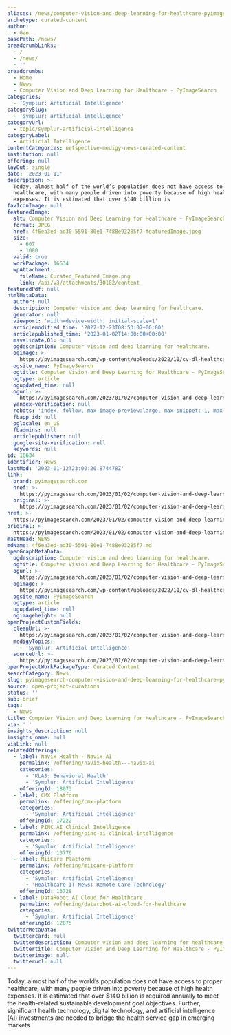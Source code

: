 ```yaml
---
aliases: /news/computer-vision-and-deep-learning-for-healthcare-pyimagesearch
archetype: curated-content
author:
  - Geo
basePath: /news/
breadcrumbLinks:
  - /
  - /news/
  - ''
breadcrumbs:
  - Home
  - News
  - Computer Vision and Deep Learning for Healthcare - PyImageSearch
categories:
  - 'Symplur: Artificial Intelligence'
categorySlug:
  - 'symplur: artificial intelligence'
categoryUrl:
  - topic/symplur-artificial-intelligence
categoryLabel:
  - Artificial Intelligence
contentCategories: netspective-medigy-news-curated-content
institution: null
offering: null
layOut: single
date: '2023-01-11'
description: >-
  Today, almost half of the world’s population does not have access to proper
  healthcare, with many people driven into poverty because of high health
  expenses. It is estimated that over $140 billion is 
favIconImage: null
featuredImage:
  alt: Computer Vision and Deep Learning for Healthcare - PyImageSearch
  format: JPEG
  href: 4f6ea3ed-ad30-5591-80e1-7488e93285f7-featuredImage.jpeg
  size:
    - 607
    - 1080
  valid: true
  workPackage: 16634
  wpAttachment:
    fileName: Curated_Featured_Image.png
    link: /api/v3/attachments/30182/content
featuredPdf: null
htmlMetaData:
  author: null
  description: Computer vision and deep learning for healthcare.
  generator: null
  viewport: 'width=device-width, initial-scale=1'
  articlemodified_time: '2022-12-23T08:53:07+00:00'
  articlepublished_time: '2023-01-02T14:00:00+00:00'
  msvalidate.01: null
  ogdescription: Computer vision and deep learning for healthcare.
  ogimage: >-
    https://pyimagesearch.com/wp-content/uploads/2022/10/cv-dl-healthcare-featured.png
  ogsite_name: PyImageSearch
  ogtitle: Computer Vision and Deep Learning for Healthcare - PyImageSearch
  ogtype: article
  ogupdated_time: null
  ogurl: >-
    https://pyimagesearch.com/2023/01/02/computer-vision-and-deep-learning-for-healthcare/
  yandex-verification: null
  robots: 'index, follow, max-image-preview:large, max-snippet:-1, max-video-preview:-1'
  fbapp_id: null
  oglocale: en_US
  fbadmins: null
  articlepublisher: null
  google-site-verification: null
  keywords: null
id: 16634
identifier: News
lastMod: '2023-01-12T23:00:20.874478Z'
link:
  brand: pyimagesearch.com
  href: >-
    https://pyimagesearch.com/2023/01/02/computer-vision-and-deep-learning-for-healthcare/
  original: >-
    https://pyimagesearch.com/2023/01/02/computer-vision-and-deep-learning-for-healthcare/
href: >-
  https://pyimagesearch.com/2023/01/02/computer-vision-and-deep-learning-for-healthcare/
original: >-
  https://pyimagesearch.com/2023/01/02/computer-vision-and-deep-learning-for-healthcare/
mastHead: NEWS
mdName: 4f6ea3ed-ad30-5591-80e1-7488e93285f7.md
openGraphMetaData:
  ogdescription: Computer vision and deep learning for healthcare.
  ogtitle: Computer Vision and Deep Learning for Healthcare - PyImageSearch
  ogurl: >-
    https://pyimagesearch.com/2023/01/02/computer-vision-and-deep-learning-for-healthcare/
  ogimage: >-
    https://pyimagesearch.com/wp-content/uploads/2022/10/cv-dl-healthcare-featured.png
  ogsite_name: PyImageSearch
  ogtype: article
  ogupdated_time: null
  ogimageheight: null
openProjectCustomFields:
  cleanUrl: >-
    https://pyimagesearch.com/2023/01/02/computer-vision-and-deep-learning-for-healthcare/
  medigyTopics:
    - 'Symplur: Artificial Intelligence'
  sourceUrl: >-
    https://pyimagesearch.com/2023/01/02/computer-vision-and-deep-learning-for-healthcare/
openProjectWorkPackageType: Curated Content
searchCategory: News
slug: pyimagesearch-computer-vision-and-deep-learning-for-healthcare-pyimagesearch
source: open-project-curations
status: ''
sub: brief
tags:
  - News
title: Computer Vision and Deep Learning for Healthcare - PyImageSearch
via: ' '
insights_description: null
insights_name: null
viaLink: null
relatedOfferings:
  - label: Navix Health - Navix AI
    permalink: /offering/navix-health---navix-ai
    categories:
      - 'KLAS: Behavioral Health'
      - 'Symplur: Artificial Intelligence'
    offeringId: 18073
  - label: CMX Platform
    permalink: /offering/cmx-platform
    categories:
      - 'Symplur: Artificial Intelligence'
    offeringId: 17222
  - label: PINC AI Clinical Intelligence
    permalink: /offering/pinc-ai-clinical-intelligence
    categories:
      - 'Symplur: Artificial Intelligence'
    offeringId: 13776
  - label: MiiCare Platform
    permalink: /offering/miicare-platform
    categories:
      - 'Symplur: Artificial Intelligence'
      - 'Healthcare IT News: Remote Care Technology'
    offeringId: 13728
  - label: DataRobot AI Cloud for Healthcare
    permalink: /offering/datarobot-ai-cloud-for-healthcare
    categories:
      - 'Symplur: Artificial Intelligence'
    offeringId: 12875
twitterMetaData:
  twittercard: null
  twitterdescription: Computer vision and deep learning for healthcare.
  twittertitle: Computer Vision and Deep Learning for Healthcare - PyImageSearch
  twitterimage: null
  twitterurl: null
---
```

<p>Today, almost half of the world’s population does not have access to proper healthcare, with many people driven into poverty because of high health expenses. It is estimated that over $140 billion is required annually to meet the health-related sustainable development goal objectives. Further, significant health technology, digital technology, and artificial intelligence (AI) investments are needed to bridge the health service gap in emerging markets.</p>